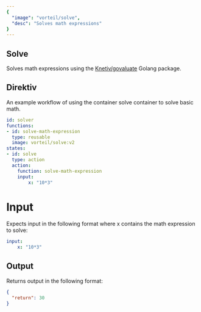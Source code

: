 ```yaml
---
{
  "image": "vorteil/solve",
  "desc": "Solves math expressions"
}
---
```


## Solve

Solves math expressions using the [Knetiv/govaluate](https://github.com/Knetic/govaluate) Golang package. 

## Direktiv
An example workflow of using the container solve container to solve basic math.

```yaml
id: solver
functions: 
- id: solve-math-expression
  type: reusable
  image: vorteil/solve:v2
states:
- id: solve
  type: action
  action:
    function: solve-math-expression
    input:
	    x: "10*3"
```

# Input
Expects input in the following format where x contains the math expression to solve:

```yaml
input:
	x: "10*3"
```

## Output

Returns output in the following format:

```json
{
  "return": 30
}
```
